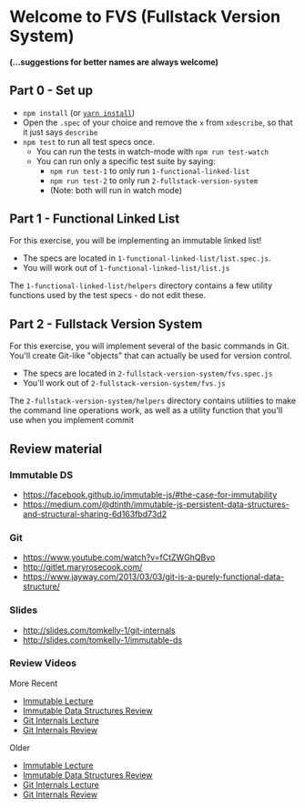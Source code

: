 # Welcome to FVS (Fullstack Version System)
#### (...suggestions for better names are always welcome)

## Part 0 - Set up

* `npm install` (or [`yarn install`](https://yarnpkg.com/en/))
* Open the `.spec` of your choice and remove the `x` from `xdescribe`, so that it just says `describe`
* `npm test` to run all test specs once.
  * You can run the tests in watch-mode with `npm run test-watch`
  * You can run only a specific test suite by saying:
    * `npm run test-1` to only run `1-functional-linked-list`
    * `npm run test-2` to only run `2-fullstack-version-system`
    * (Note: both will run in watch mode)

## Part 1 - Functional Linked List

For this exercise, you will be implementing an immutable linked list!

* The specs are located in `1-functional-linked-list/list.spec.js`.
* You will work out of `1-functional-linked-list/list.js`

The `1-functional-linked-list/helpers` directory contains a few utility functions used by the test specs - do not edit these.

## Part 2 - Fullstack Version System

For this exercise, you will implement several of the basic commands in Git.
You'll create Git-like "objects" that can actually be used for version control.

* The specs are located in `2-fullstack-version-system/fvs.spec.js`
* You'll work out of `2-fullstack-version-system/fvs.js`

The `2-fullstack-version-system/helpers` directory contains utilities to make the command line operations work,
as well as a utility function that you'll use when you implement commit

## Review material

### Immutable DS
* https://facebook.github.io/immutable-js/#the-case-for-immutability
* https://medium.com/@dtinth/immutable-js-persistent-data-structures-and-structural-sharing-6d163fbd73d2

### Git
* https://www.youtube.com/watch?v=fCtZWGhQBvo
* http://gitlet.maryrosecook.com/
* https://www.jayway.com/2013/03/03/git-is-a-purely-functional-data-structure/

### Slides

- http://slides.com/tomkelly-1/git-internals
- http://slides.com/tomkelly-1/immutable-ds

### Review Videos

More Recent
- [Immutable Lecture](https://youtu.be/Bo5PWFzD5SI)
- [Immutable Data Structures Review](https://youtu.be/zBnGh8oGlow)
- [Git Internals Lecture](https://youtu.be/RX8FBn36-JU)
- [Git Internals Review](https://youtu.be/azuCqmK1ES0)

Older
- [Immutable Lecture](https://www.youtube.com/watch?v=djndeiamU4Q)
- [Immutable Data Structures Review](https://www.youtube.com/watch?v=XREbkRSlZ9M)
- [Git Internals Lecture](https://www.youtube.com/watch?v=2P2sVH3LY0c)
- [Git Internals Review](https://www.youtube.com/watch?v=pC9vPJxs1kQ)

